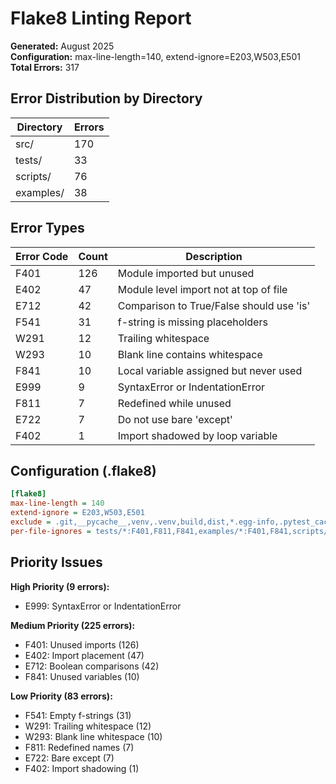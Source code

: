# Flake8 Linting Report

**Generated:** August 2025  
**Configuration:** max-line-length=140, extend-ignore=E203,W503,E501  
**Total Errors:** 317

## Error Distribution by Directory

| Directory | Errors |
|-----------|---------|
| src/ | 170 |
| tests/ | 33 |
| scripts/ | 76 |
| examples/ | 38 |

## Error Types

| Error Code | Count | Description |
|------------|--------|-------------|
| F401 | 126 | Module imported but unused |
| E402 | 47 | Module level import not at top of file |
| E712 | 42 | Comparison to True/False should use 'is' |
| F541 | 31 | f-string is missing placeholders |
| W291 | 12 | Trailing whitespace |
| W293 | 10 | Blank line contains whitespace |
| F841 | 10 | Local variable assigned but never used |
| E999 | 9 | SyntaxError or IndentationError |
| F811 | 7 | Redefined while unused |
| E722 | 7 | Do not use bare 'except' |
| F402 | 1 | Import shadowed by loop variable |

## Configuration (.flake8)

```ini
[flake8]
max-line-length = 140
extend-ignore = E203,W503,E501
exclude = .git,__pycache__,venv,.venv,build,dist,*.egg-info,.pytest_cache,logs,performance_reports,*.md,*.txt,*.json,*.yaml,*.yml,*.dockerfile,Dockerfile*,docker-compose*
per-file-ignores = tests/*:F401,F811,F841,examples/*:F401,F841,scripts/*:F401,F841
```

## Priority Issues

**High Priority (9 errors):**
- E999: SyntaxError or IndentationError

**Medium Priority (225 errors):**
- F401: Unused imports (126)
- E402: Import placement (47) 
- E712: Boolean comparisons (42)
- F841: Unused variables (10)

**Low Priority (83 errors):**
- F541: Empty f-strings (31)
- W291: Trailing whitespace (12)
- W293: Blank line whitespace (10)
- F811: Redefined names (7)
- E722: Bare except (7)
- F402: Import shadowing (1)